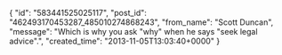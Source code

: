  {
   "id": "583441525025117",
   "post_id": "462493170453287_485010274868243",
   "from_name": "Scott Duncan",
   "message": "Which is why you ask \"why\" when he says \"seek legal advice\".",
   "created_time": "2013-11-05T13:03:40+0000"
 }
